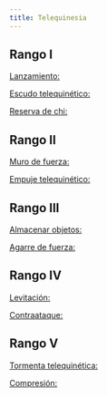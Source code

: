```yaml
---
title: Telequinesia
---
```


## Rango I

<u>Lanzamiento:</u>

<u>Escudo telequinético:</u>

<u>Reserva de chi:</u>

## Rango II

<u>Muro de fuerza:</u>

<u>Empuje telequinético:</u>

## Rango III

<u>Almacenar objetos:</u>

<u>Agarre de fuerza:</u>

## Rango IV

<u>Levitación:</u>

<u>Contraataque:</u>

## Rango V 

<u>Tormenta telequinética:</u>

<u>Compresión:</u>